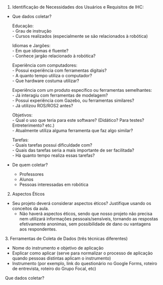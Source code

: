 1. Identificação de Necessidades dos Usuários e Requisitos de IHC:
- Que dados coletar?
  
    Educação:     
      - Grau de instrução  
      - Cursos realizados (especialmente se são relacionados à robótica)  
      
    Idiomas e Jargões:    
      - Em que idiomas é fluente?  
      - Conhece jargão relacionado à robótica?  
      
    Experiência com computadores:   
      - Possui experiência com ferramentas digitais?  
      - A quanto tempo utiliza o computador?  
      - Que hardware costuma utilizar?  
      
    Experiência com um produto específico ou ferramentas
    semelhantes:  
      - Já interagiu com ferramentas de modelagem?   
      - Possui experiência com Gazebo, ou ferramentas similares?  
      - Já utilizou ROS/ROS2 antes?  
    
    Objetivos:  
      - Qual o uso que teria para este software? (Didático? Para testes? Entreterimento? etc.)  
      - Atualmente utiliza alguma ferramenta que faz algo similar?  
    
    Tarefas:  
      - Quais tarefas possui dificuldade com?  
      - Quais das tarefas seria a mais importante de ser facilitada?  
      - Há quanto tempo realiza essas tarefas?
  
- De quem coletar?
    - Professores
    - Alunos
    - Pessoas interessadas em robótica

2. Aspectos Éticos
- Seu projeto deverá considerar aspectos éticos? Justifique usando os conceitos da aula.  
    - Não haverá aspectos éticos, sendo que nosso projeto não precisa nem utilizará informações pessoais/sensíveis, tornando as respostas efetivamente anonimas, sem possibilidade de dano ou vantagens aos respondentes.    

3.​ Ferramentas de Coleta de Dados (três técnicas diferentes)
- Nome do instrumento e objetivo de aplicação
- Explicar como aplicar (serve para normalizar o processo de aplicação quando pessoas distintas aplicam o instrumento)
- Instrumento (por exemplo, link do questionário no Google Forms, roteiro de entrevista, roteiro do Grupo Focal, etc)

Que dados coletar?   









